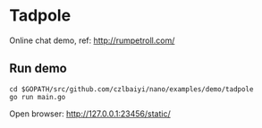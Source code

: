# Tadpole

Online chat demo, ref: http://rumpetroll.com/

## Run demo
```shell
cd $GOPATH/src/github.com/czlbaiyi/nano/examples/demo/tadpole
go run main.go
```

Open browser: http://127.0.0.1:23456/static/